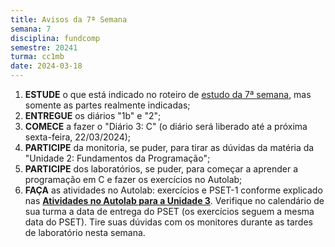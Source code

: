 ```yaml
---
title: Avisos da 7ª Semana
semana: 7
disciplina: fundcomp
semestre: 20241
turma: cc1mb
date: 2024-03-18
---
```


1. **ESTUDE** o que está indicado no roteiro de [estudo da 7ª
   semana](/disciplinas/fundamentos_computacao/estudo/#re7sem), mas somente as
   partes realmente indicadas;
1. **ENTREGUE** os diários "1b" e "2";
1. **COMECE** a fazer o "Diário 3: C" (o diário será liberado até a próxima
   sexta-feira, 22/03/2024);
1. **PARTICIPE** da monitoria, se puder, para tirar as dúvidas da matéria da
   "Unidade 2: Fundamentos da Programação";
1. **PARTICIPE** dos laboratórios, se puder, para começar a aprender a
   programação em C e fazer os exercícios no Autolab;
1. **FAÇA** as atividades no Autolab: exercícios e PSET-1 conforme explicado nas
   [**Atividades no
   Autolab para a Unidade
   3**](/disciplinas/fundamentos_computacao/autolab/#autolab3).
   Verifique no calendário de sua turma a data de entrega do PSET (os exercícios
   seguem a mesma data do PSET). Tire suas dúvidas com os monitores durante as
   tardes de laboratório nesta semana.

